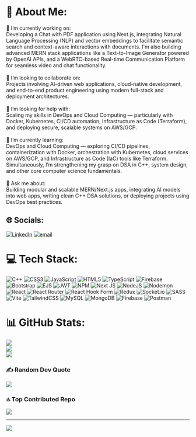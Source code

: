 # 💫 About Me:
🔭 I’m currently working on:<br>Developing a Chat with PDF application using Next.js, integrating Natural Language Processing (NLP) and vector embeddings to facilitate semantic search and context-aware interactions with documents. I'm also building advanced MERN stack applications like a Text-to-Image Generator powered by OpenAI APIs, and a WebRTC-based Real-time Communication Platform for seamless video and chat functionality.<br><br>👯 I’m looking to collaborate on:<br>Projects involving AI-driven web applications, cloud-native development, and end-to-end product engineering using modern full-stack and deployment architectures.<br><br>🤝 I’m looking for help with:<br>Scaling my skills in DevOps and Cloud Computing — particularly with Docker, Kubernetes, CI/CD automation, Infrastructure as Code (Terraform), and deploying secure, scalable systems on AWS/GCP.<br><br>🌱 I’m currently learning:<br>DevOps and Cloud Computing — exploring CI/CD pipelines, containerization with Docker, orchestration with Kubernetes, cloud services on AWS/GCP, and Infrastructure as Code (IaC) tools like Terraform. Simultaneously, I’m strengthening my grasp on DSA in C++, system design, and other core computer science fundamentals.<br><br>💬 Ask me about:<br>Building modular and scalable MERN/Next.js apps, integrating AI models into web apps, writing clean C++ DSA solutions, or deploying projects using DevOps best practices.


## 🌐 Socials:
[![LinkedIn](https://img.shields.io/badge/LinkedIn-%230077B5.svg?logo=linkedin&logoColor=white)](https://linkedin.com/in/https://www.linkedin.com/in/harsh-maurya-5aa16628a/) [![email](https://img.shields.io/badge/Email-D14836?logo=gmail&logoColor=white)](mailto:harshmaurya8970@gmail.com) 

# 💻 Tech Stack:
![C++](https://img.shields.io/badge/c++-%2300599C.svg?style=for-the-badge&logo=c%2B%2B&logoColor=white) ![CSS3](https://img.shields.io/badge/css3-%231572B6.svg?style=for-the-badge&logo=css3&logoColor=white) ![JavaScript](https://img.shields.io/badge/javascript-%23323330.svg?style=for-the-badge&logo=javascript&logoColor=%23F7DF1E) ![HTML5](https://img.shields.io/badge/html5-%23E34F26.svg?style=for-the-badge&logo=html5&logoColor=white) ![TypeScript](https://img.shields.io/badge/typescript-%23007ACC.svg?style=for-the-badge&logo=typescript&logoColor=white) ![Firebase](https://img.shields.io/badge/firebase-%23039BE5.svg?style=for-the-badge&logo=firebase) ![Bootstrap](https://img.shields.io/badge/bootstrap-%238511FA.svg?style=for-the-badge&logo=bootstrap&logoColor=white) ![EJS](https://img.shields.io/badge/ejs-%23B4CA65.svg?style=for-the-badge&logo=ejs&logoColor=black) ![JWT](https://img.shields.io/badge/JWT-black?style=for-the-badge&logo=JSON%20web%20tokens) ![NPM](https://img.shields.io/badge/NPM-%23CB3837.svg?style=for-the-badge&logo=npm&logoColor=white) ![Next JS](https://img.shields.io/badge/Next-black?style=for-the-badge&logo=next.js&logoColor=white) ![NodeJS](https://img.shields.io/badge/node.js-6DA55F?style=for-the-badge&logo=node.js&logoColor=white) ![Nodemon](https://img.shields.io/badge/NODEMON-%23323330.svg?style=for-the-badge&logo=nodemon&logoColor=%BBDEAD) ![React](https://img.shields.io/badge/react-%2320232a.svg?style=for-the-badge&logo=react&logoColor=%2361DAFB) ![React Router](https://img.shields.io/badge/React_Router-CA4245?style=for-the-badge&logo=react-router&logoColor=white) ![React Hook Form](https://img.shields.io/badge/React%20Hook%20Form-%23EC5990.svg?style=for-the-badge&logo=reacthookform&logoColor=white) ![Redux](https://img.shields.io/badge/redux-%23593d88.svg?style=for-the-badge&logo=redux&logoColor=white) ![Socket.io](https://img.shields.io/badge/Socket.io-black?style=for-the-badge&logo=socket.io&badgeColor=010101) ![SASS](https://img.shields.io/badge/SASS-hotpink.svg?style=for-the-badge&logo=SASS&logoColor=white) ![Vite](https://img.shields.io/badge/vite-%23646CFF.svg?style=for-the-badge&logo=vite&logoColor=white) ![TailwindCSS](https://img.shields.io/badge/tailwindcss-%2338B2AC.svg?style=for-the-badge&logo=tailwind-css&logoColor=white) ![MySQL](https://img.shields.io/badge/mysql-4479A1.svg?style=for-the-badge&logo=mysql&logoColor=white) ![MongoDB](https://img.shields.io/badge/MongoDB-%234ea94b.svg?style=for-the-badge&logo=mongodb&logoColor=white) ![Firebase](https://img.shields.io/badge/firebase-a08021?style=for-the-badge&logo=firebase&logoColor=ffcd34) ![Postman](https://img.shields.io/badge/Postman-FF6C37?style=for-the-badge&logo=postman&logoColor=white)
# 📊 GitHub Stats:
![](https://github-readme-stats.vercel.app/api?username=harsh-maurya17&theme=dark&hide_border=false&include_all_commits=false&count_private=false)<br/>
![](https://nirzak-streak-stats.vercel.app/?user=harsh-maurya17&theme=dark&hide_border=false)<br/>
![](https://github-readme-stats.vercel.app/api/top-langs/?username=harsh-maurya17&theme=dark&hide_border=false&include_all_commits=false&count_private=false&layout=compact)

### ✍️ Random Dev Quote
![](https://quotes-github-readme.vercel.app/api?type=horizontal&theme=radical)

### 🔝 Top Contributed Repo
![](https://github-contributor-stats.vercel.app/api?username=harsh-maurya17&limit=5&theme=dark&combine_all_yearly_contributions=true)

---
[![](https://visitcount.itsvg.in/api?id=harsh-maurya17&icon=0&color=0)](https://visitcount.itsvg.in)

<!-- Proudly created with GPRM ( https://gprm.itsvg.in ) -->
